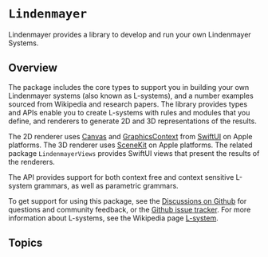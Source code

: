 # ``Lindenmayer``

Lindenmayer provides a library to develop and run your own Lindenmayer Systems.

## Overview

The package includes the core types to support you in building your own Lindenmayer systems (also known as L-systems), and a number examples sourced from Wikipedia and research papers.
The library provides types and APIs enable you to create L-systems with rules and modules that you define, and renderers to generate 2D and 3D representations of the results.

The 2D renderer uses [Canvas](http://developer.apple.com/documentation/swiftui/Canvas) and [GraphicsContext](https://developer.apple.com/documentation/swiftui/graphicscontext) from [SwiftUI](https://developer.apple.com/documentation/swiftui) on Apple platforms.
The 3D renderer uses [SceneKit](https://developer.apple.com/documentation/scenekit) on Apple platforms.
The related package ``LindenmayerViews`` provides SwiftUI views that present the results of the renderers.

The API provides support for both context free and context sensitive L-system grammars, as well as parametric grammars.

To get support for using this package, see the [Discussions on Github](https://github.com/heckj/Lindenmayer/discussions) for questions and community feedback, or the [Github issue tracker](https://github.com/heckj/Lindenmayer/issues).
For more information about L-systems, see the Wikipedia page [L-system](https://en.wikipedia.org/wiki/L-system).

## Topics
